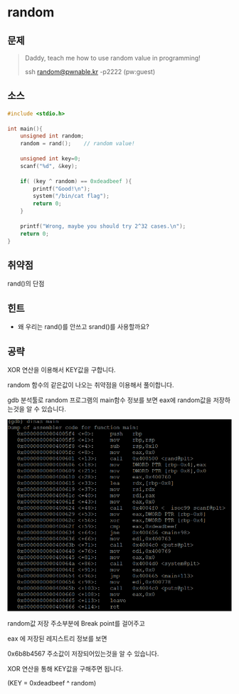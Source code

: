 # random

## 문제

> Daddy, teach me how to use random value in programming!
>
> ssh random@pwnable.kr -p2222 \(pw:guest\)

## 소스

```c
#include <stdio.h>

int main(){
    unsigned int random;
    random = rand();    // random value!

    unsigned int key=0;
    scanf("%d", &key);

    if( (key ^ random) == 0xdeadbeef ){
        printf("Good!\n");
        system("/bin/cat flag");
        return 0;
    }

    printf("Wrong, maybe you should try 2^32 cases.\n");
    return 0;
}
```

## 취약점

rand\(\)의 단점

## 힌트

* 왜 우리는 rand\(\)를 안쓰고 srand\(\)를 사용할까요?

## 공략

XOR 연산을 이용해서 KEY값을 구합니다.

random 함수의 같은값이 나오는 취약점을 이용해서 풀이합니다.

gdb 분석툴로 random 프로그램의 main함수 정보를 보면 eax에 random값을 저장하는것을 알 수 있습니다.

![](/assets/import11.png)

random값 저장 주소부분에 Break point를 걸어주고

eax 에 저장된 레지스트리 정보를 보면

0x6b8b4567 주소값이 저장되어있는것을 알 수 있습니다.

XOR 연산을 통해 KEY값을 구해주면 됩니다. 

\(KEY = 0xdeadbeef ^ random\)





